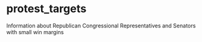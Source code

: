 # protest_targets
Information about Republican Congressional Representatives and Senators with small win margins
